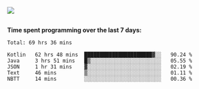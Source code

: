 [![](https://img.shields.io/badge/discord-jonatsp%234844-7289DA?logo=discord)](https://discord.com/users/239510668687048717)

##
**Time spent programming over the last 7 days:**
<!--START_SECTION:waka-->
```text
Total: 69 hrs 36 mins

Kotlin   62 hrs 48 mins  ██████████████████████▓░░   90.24 % 
Java     3 hrs 51 mins   █▒░░░░░░░░░░░░░░░░░░░░░░░   05.55 % 
JSON     1 hr 31 mins    ▓░░░░░░░░░░░░░░░░░░░░░░░░   02.19 % 
Text     46 mins         ▒░░░░░░░░░░░░░░░░░░░░░░░░   01.11 % 
NBTT     14 mins         ░░░░░░░░░░░░░░░░░░░░░░░░░   00.36 % 
```
<!--END_SECTION:waka-->
##
